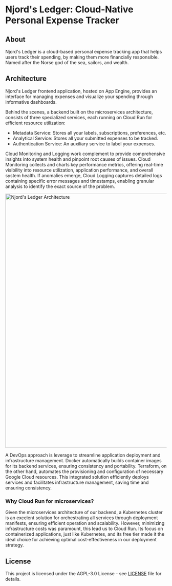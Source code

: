 # Njord's Ledger: Cloud-Native Personal Expense Tracker

## About

Njord's Ledger is a cloud-based personal expense tracking app that helps users track their spending, by making them more financially responsible. Named after the Norse god of the sea, sailors, and wealth.

## Architecture

Njord's Ledger frontend application, hosted on App Engine, provides an interface for managing expenses and visualize your spending through informative dashboards.

Behind the scenes, a backend built on the microservices architecture, consists of three specialized services, each running on Cloud Run for efficient resource utilization: 
- Metadata Service: Stores all your labels, subscriptions, preferences, etc.
- Analytical Service: Stores all your submitted expenses to be tracked.
- Authentication Service: An auxiliary service to label your expenses.

Cloud Monitoring and Logging work complement to provide comprehensive insights into system health and pinpoint root causes of issues. Cloud Monitoring collects and charts key performance metrics, offering real-time visibility into resource utilization, application performance, and overall system health. If anomalies emerge, Cloud Logging captures detailed logs containing specific error messages and timestamps, enabling granular analysis to identify the exact source of the problem.

<img src="./docs/Njords-Ledger-architecture.png" alt="Njord's Ledger Architecture" width="792"/>

A DevOps approach is leverage to streamline application deployment and infrastructure management. Docker automatically builds container images for its backend services, ensuring consistency and portability. Terraform, on the other hand, automates the provisioning and configuration of necessary Google Cloud resources. This integrated solution efficiently deploys services and facilitates infrastructure management, saving time and ensuring consistency.

### Why Cloud Run for microservices?

Given the microservices architecture of our backend, a Kubernetes cluster is an excelent solution for orchestrating all services through deployment manifests, ensuring efficient operation and scalability. However, minimizing infrastructure costs was paramount, this lead us to Cloud Run. Its focus on containerized applications, just like Kubernetes, and its free tier made it the ideal choice for achieving optimal cost-effectiveness in our deployment strategy.

## License

This project is licensed under the AGPL-3.0 License - see [LICENSE](LICENSE) file for details.
